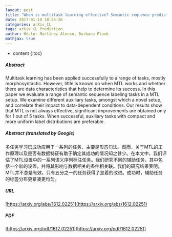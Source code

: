 ```yaml
---
layout: post
title: "When is multitask learning effective? Semantic sequence prediction under varying data conditions"
date: 2017-01-10 18:26:26
categories: arXiv_CL
tags: arXiv_CL Prediction
author: Héctor Martínez Alonso, Barbara Plank
mathjax: true
---
```


* content
{:toc}

##### Abstract
Multitask learning has been applied successfully to a range of tasks, mostly morphosyntactic. However, little is known on when MTL works and whether there are data characteristics that help to determine its success. In this paper we evaluate a range of semantic sequence labeling tasks in a MTL setup. We examine different auxiliary tasks, amongst which a novel setup, and correlate their impact to data-dependent conditions. Our results show that MTL is not always effective, significant improvements are obtained only for 1 out of 5 tasks. When successful, auxiliary tasks with compact and more uniform label distributions are preferable.

##### Abstract (translated by Google)
多任务学习已成功应用于一系列的任务，主要是形态句法。然而，关于MTL的工作原理以及是否有数据特征有助于确定其成功的情况知之甚少。在本文中，我们评估了MTL设置中的一系列语义序列标注任务。我们研究不同的辅助任务，其中包括一个新的设置，并将其影响与数据相关的条件相关联。我们的研究结果表明，MTL并不总是有效，只有五分之一的任务获得了显着的改进。成功时，辅助任务的标签分布更紧凑更均匀。

##### URL
[https://arxiv.org/abs/1612.02251](https://arxiv.org/abs/1612.02251)

##### PDF
[https://arxiv.org/pdf/1612.02251](https://arxiv.org/pdf/1612.02251)

